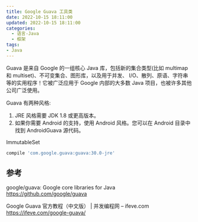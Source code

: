 ```yaml
---
title: Google Guava 工具类
date: 2022-10-15 18:11:00
updated: 2022-10-15 18:11:00
categories:
  - 语言-Java
  - 框架
tags:
- Java
---
```


Guava 是来自 Google 的一组核心 Java 库，包括新的集合类型(比如 multimap 和 multiset)、不可变集合、图形库，以及用于并发、 I/O、散列、原语、字符串等的实用程序！它被广泛应用于 Google 内部的大多数 Java 项目，也被许多其他公司广泛使用。

Guava 有两种风格:

1. JRE 风格需要 JDK 1.8 或更高版本。
2. 如果你需要 Android 的支持，使用 Android 风格。您可以在 Android 目录中找到 AndroidGuava 源代码。

ImmutableSet

```groovy
compile 'com.google.guava:guava:30.0-jre'
```

<!-- more -->

## 参考

google/guava: Google core libraries for Java
<https://github.com/google/guava>

Google Guava 官方教程（中文版） | 并发编程网 – ifeve.com
<https://ifeve.com/google-guava/>
